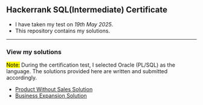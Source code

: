 ## Hackerrank SQL(Intermediate) Certificate 
- I have taken my test on *19th May 2025*.
- This repository contains my solutions.
---

### View my solutions 
<mark>Note:</mark>  During the certification test, I selected Oracle (PL/SQL) as the language.
The solutions provided here are written and submitted accordingly.

- [Product Without Sales Solution](Product_Without_Sales.sql)
- [Business Expansion Solution](Business_Expansion.sql)

